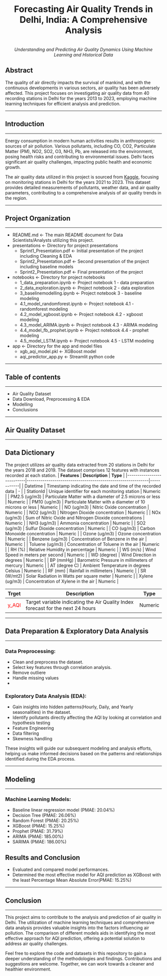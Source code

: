 <h1 align="center">Forecasting Air Quality Trends in Delhi, India: A Comprehensive Analysis</h1>
<p align="center">
  <br>
  <em>Understanding and Predicting Air Quality Dynamics Using Machine Learning and Historical Data</em>
  <br>
</p>

## Abstract
The quality of air directly impacts the survival of mankind, and with the continuous developments in various sectors, air quality has been adversely affected. This project focuses on investigating air quality data from 40 recording stations in Delhi for the years 2013 to 2023, employing machine learning techniques for efficient analysis and prediction.

**************************************************************

## Introduction

**************************************************************

Energy consumption in modern human activities results in anthropogenic sources of air pollution. Various pollutants, including CO, CO2, Particulate Matter (PM), NO2, SO2, O3, NH3, Pb, are released into the environment, posing health risks and contributing to environmental issues. Delhi faces significant air quality challenges, impacting public health and economic growth.

The air quality data utilized in this project is sourced from [Kaggle](https://www.kaggle.com/datasets/abhisheksjha/time-series-air-quality-data-of-india-2010-2023), focusing on  monitoring stations in Delhi for the years 2021 to 2023. This dataset provides detailed measurements of pollutants, weather data, and air quality parameters, contributing to a comprehensive analysis of air quality trends in the region.

**************************************************************

## Project Organization

**************************************************************

- README.md <- The main README document for Data Scientists/Analysts utilizing this project.
- presentations <- Directory for project presentations
  - Sprint1_Presentation.pdf <- Initial presentation of the project including Cleaning & EDA
  - Sprint2_Presentation.pdf <- Second presentation of the project including baseline models
  - Sprint2_Presentation.pdf <- Final presentation of the project
- notebooks <- Directory for project notebooks
  - 1_data_preparation.ipynb <- Project notebook 1 - data preparation
  - 2_data_exploration.ipynb <- Project notebook 2 - data exploration
  - 3_baselinemodelling.ipynb <- Project notebook 3 - baseline modeling
  - 4.1_model_randomforest.ipynb <- Project notebook 4.1 - randomforest modeling
  - 4.2_model_xgboost.ipynb <- Project notebook 4.2 - xgboost modeling
  - 4.3_model_ARIMA.ipynb <- Project notebook 4.3 - ARIMA modeling
  - 4.4_model_fb_prophet.ipynb <- Project notebook 4.4 - prophet modeling
  - 4.5_model_LSTM.ipynb <- Project notebook 4.5 - LSTM modeling
- app <- Directory for the app and model files
  - xgb_aqi_model.pkl <- XGBoost model
  - aqi_predictor_app.py <- Streamlit python code

**************************************************************

## Table of contents

**************************************************************
- Air Quality Dataset
- Data Download, Preprocessing & EDA
- Modelling
- Conclusions

**************************************************************

## Air Quality Dataset

**************************************************************

## Data Dictionary
The project utilizes air quality data extracted from 20 stations in Delhi for the years 2018 and 2019. The dataset comprises 12 features with instances recorded at each station.
| **Features**              | **Description**                                             | **Type**   |
|---------------------------|-------------------------------------------------------------|------------|
| Datetime                  | Timestamp indicating the date and time of the recorded data | -          |
| StationId                 | Unique identifier for each monitoring station               | Numeric    |
| PM2.5 (ug/m3)             | Particulate Matter with a diameter of 2.5 microns or less   | Numeric    |
| PM10 (ug/m3)              | Particulate Matter with a diameter of 10 microns or less   | Numeric    |
| NO (ug/m3)                | Nitric Oxide concentration                                  | Numeric    |
| NO2 (ug/m3)               | Nitrogen Dioxide concentration                               | Numeric    |
| NOx (ug/m3)               | Sum of Nitric Oxide and Nitrogen Dioxide concentrations     | Numeric    |
| NH3 (ug/m3)               | Ammonia concentration                                       | Numeric    |
| SO2 (ug/m3)               | Sulfur Dioxide concentration                                | Numeric    |
| CO (ug/m3)                | Carbon Monoxide concentration                               | Numeric    |
| Ozone (ug/m3)             | Ozone concentration                                         | Numeric    |
| Benzene (ug/m3)           | Concentration of Benzene in the air                          | Numeric    |
| Toluene (ug/m3)           | Concentration of Toluene in the air                          | Numeric    |
| RH (%)                    | Relative Humidity in percentage                             | Numeric    |
| WS (m/s)                  | Wind Speed in meters per second                              | Numeric    |
| WD (degree)               | Wind Direction in degrees                                   | Numeric    |
| BP (mmHg)                 | Barometric Pressure in millimeters of mercury               | Numeric    |
| AT (degree C)             | Ambient Temperature in degrees Celsius                      | Numeric    |
| RF (mm)                   | Rainfall in millimeters                                     | Numeric    |
| SR (W/mt2)                | Solar Radiation in Watts per square meter                    | Numeric    |
| Xylene (ug/m3)           | Concentration of Xylene in the air                            | Numeric    |

| **Trget**              | **Description**                                             | **Type**   |
|---------------------------|-------------------------------------------------------------|------------|
| <span style="color: #FF0000;">y_AQI</span>     | Target variable indicating the Air Quality Index forecast for the next 24 hours| Numeric    |

**************************************************************

## Data Preparation & Exploratory Data Analysis

**************************************************************

### Data Preprocessing:
- Clean and preprocess the dataset.
- Select key features through correlation analysis.
- Remove outliere
- Handle missing values
- 
### Exploratory Data Analysis (EDA):
- Gain insights into hidden patterns(Hourly, Daily, and Yearly seasonalities) in the dataset.
- Identify pollutants directly affecting the AQI by looking at correlation and hypothesis testing
- Feature Engineering
- Data filtering
- Skewness handling

These insights will guide our subsequent modeling and analysis efforts, helping us make informed decisions based on the patterns and relationships identified during the EDA process.

**************************************************************

## Modeling

**************************************************************

### Machine Learning Models:
- Baseline linear regression model (PMAE: 20.04%)
- Decision Tree (PMAE: 26.06%)
- Random Forest (PMAE: 20.25%)
- XGBoost (PMAE: 15.25%)
- Prophet (PMAE: 31.79%)
- ARIMA (PMAE: 185.00%)
- SARIMA (PMAE: 186.00%)

## Results and Conclusion
- Evaluated and compared model performances.
- Determined the most effective model for AQI prediction as XGBoost with the least Percentage Mean Absolute Error(PMAE: 15.25%)
**************************************************************

## Conclusion

**************************************************************

This project aims to contribute to the analysis and prediction of air quality in Delhi. The utilization of machine learning techniques and comprehensive data analysis provides valuable insights into the factors influencing air pollution. The comparison of different models aids in identifying the most effective approach for AQI prediction, offering a potential solution to address air quality challenges.

Feel free to explore the code and datasets in this repository to gain a deeper understanding of the methodologies and findings. Contributions and suggestions are welcome. Together, we can work towards a cleaner and healthier environment.
